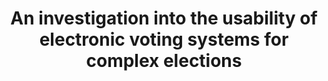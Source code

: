 ---
title: "An investigation into the usability of electronic voting systems for complex elections"
collection: journals
permalink: /publications/2016-04-An-investigation-into-the-usability-of-electronic-voting-systems-for-complex-elections
venue: 'Annals of Telecommunications'
pages: '309-322'
publisher: 'Springer'
year: '2016'
paperurl: 'https://doi.org/10.1007/s12243-016-0510-2'
citation: ' <b>Jurlind Budurushi</b>,  Karen Renaud,  Melani Volkamer,  Marcel Woide</br> Annals of Telecommunications'
---
